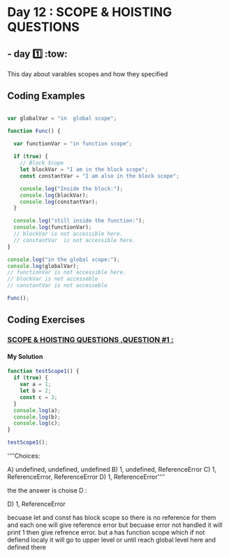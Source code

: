 
# Day 12 : SCOPE & HOISTING QUESTIONS
## - day :one: :tow:


This day about varables scopes and how they specified



## Coding Examples

```javascript

var globalVar = "in  global scope";

function Func() {
 
  var functionVar = "in function scope";

  if (true) {
    // Block Scope 
    let blockVar = "I am in the block scope";
    const constantVar = "I am also in the block scope";

    console.log("Inside the block:");
    console.log(blockVar);
    console.log(constantVar);
  }

  console.log("still inside the function:");
  console.log(functionVar);
  // blockVar is not accessible here.
  // constantVar  is not accessible here.
}

console.log("in the global scope:");
console.log(globalVar);
// functionVar is not accessible here.
// blockVar is not accesseble
// constantVar is not accesseble

Func();

```


## Coding Exercises

### [SCOPE & HOISTING QUESTIONS ,QUESTION #1 :](https://github.com/orjwan-alrajaby/gsg-expressjs-backend-training-2023/blob/main/learning-sprint-1/week3-day2-tasks/tasks.md)

#### My Solution


```javascript
function testScope1() {
  if (true) {
    var a = 1;
    let b = 2;
    const c = 3;
  }
  console.log(a);
  console.log(b);
  console.log(c);
}

testScope1();

```
''''Choices: 

A) undefined, undefined, undefined
B) 1, undefined, ReferenceError
C) 1, ReferenceError, ReferenceError
D) 1, ReferenceError''''

the the answer is choise D :

D) 1, ReferenceError

becuase let and const has block scope so there is no reference for them and each one will give reference error but becuase error not handled it will print 1 then give refrence error.
but a has function scope which if not defiend localy it will go to upper level or until reach global level here and defined there

